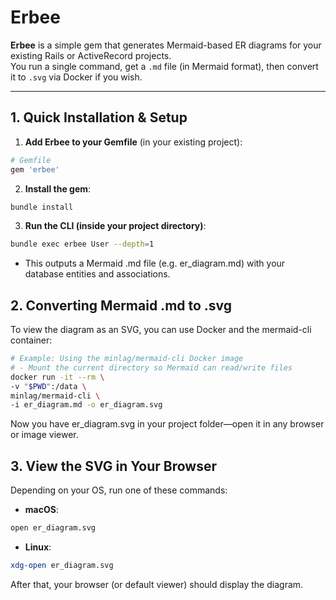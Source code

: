 # Erbee

**Erbee** is a simple gem that generates Mermaid-based ER diagrams for your existing Rails or ActiveRecord projects.  
You run a single command, get a `.md` file (in Mermaid format), then convert it to `.svg` via Docker if you wish.

---

## 1. Quick Installation & Setup

1. **Add Erbee to your Gemfile** (in your existing project):
  ```ruby
  # Gemfile
  gem 'erbee'
  ```
2. **Install the gem**:
  ```bash
  bundle install
  ```
3. **Run the CLI (inside your project directory)**:
  ```bash
  bundle exec erbee User --depth=1
  ```
  - This outputs a Mermaid .md file (e.g. er_diagram.md) with your database entities and associations.

## 2. Converting Mermaid .md to .svg

To view the diagram as an SVG, you can use Docker and the mermaid-cli container:

```bash
# Example: Using the minlag/mermaid-cli Docker image
# - Mount the current directory so Mermaid can read/write files
docker run -it --rm \
-v "$PWD":/data \
minlag/mermaid-cli \
-i er_diagram.md -o er_diagram.svg
```

Now you have er_diagram.svg in your project folder—open it in any browser or image viewer.

## 3. View the SVG in Your Browser

Depending on your OS, run one of these commands:
- **macOS**:
```bash
open er_diagram.svg
```
- **Linux**:
```bash
xdg-open er_diagram.svg
```

After that, your browser (or default viewer) should display the diagram.

